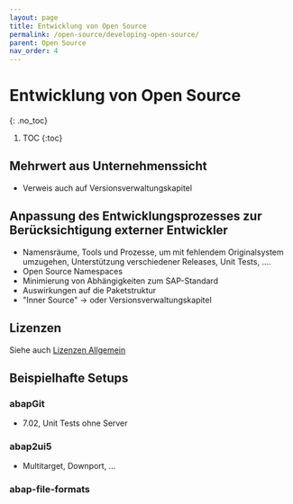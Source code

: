 ```yaml
---
layout: page
title: Entwicklung von Open Source
permalink: /open-source/developing-open-source/
parent: Open Source
nav_order: 4
---
```


# Entwicklung von Open Source
{: .no_toc}

1. TOC
{:toc}

## Mehrwert aus Unternehmenssicht

- Verweis auch auf Versionsverwaltungskapitel

## Anpassung des Entwicklungsprozesses zur Berücksichtigung externer Entwickler

- Namensräume, Tools und Prozesse, um mit fehlendem Originalsystem umzugehen, Unterstützung verschiedener Releases, Unit Tests, ....
- Open Source Namespaces
- Minimierung von Abhängigkeiten zum SAP-Standard
- Auswirkungen auf die Paketstruktur
- "Inner Source" -> oder Versionsverwaltungskapitel

## Lizenzen

Siehe auch [Lizenzen Allgemein](/ABAP-Leitfaden/open-source/index#lizenzen)

## Beispielhafte Setups

### abapGit

- 7.02, Unit Tests ohne Server

### abap2ui5

- Multitarget, Downport, ...

### abap-file-formats
